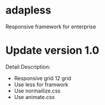 adapless
========

Responsive framework for enterprise 

Update version 1.0
==================
Detail Description:
- Responsive grid 12 grid
- Use less for framwork
- Use normailize.css
- Use animate.css

